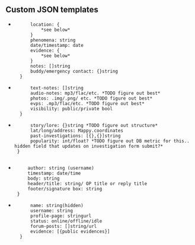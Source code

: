 ## Custom JSON templates
- ``` investigations: {
		location: {
			*see below*
		}
		phenomena: string
		date/timestamp: date
		evidence: {
			*see below*
		}
		notes: []string
		buddy/emergency contact: {}string
	}
- ``` evidence: {
		text-notes: []string
		audio-notes: mp3/flac/etc. *TODO figure out best*
		photos: .img/.png/ etc. *TODO figure out best*
		evps: .mp3/flac/etc. *TODO figure out best*
		visibility: public/private bool
	}
-  ``` locations: {
		 story/lore: {}string *TODO figure out structure*
		 lat/long/address: Mappy.coordinates
		 past-investigations: [{},{}]string
		 popularity: int/float? *TODO figure out DB metric for this.. hidden field that updates on investigation form submit?*
	} 
	
-  ```forum-post: {
		author: string (username)
		timestamp: date/time
		body: string
		header/title: string/ OP title or reply title
		footer/signature box: string
	}
- ```user: {
		name: string(hidden)
		username: string
		profile-page: stringurl
		status: online/offline/idle
		forum-posts: []string/url
		evidence: [{public evidences}]
	}